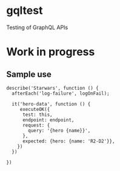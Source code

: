 # gqltest

Testing of GraphQL APIs

# Work in progress

## Sample use

```
describe('Starwars', function () {
  afterEach('log-failure', logOnFail);

  it('hero-data', function () {
     executeOK({
      test: this,
      endpoint: endpoint,
      request: {
        query: '{hero {name}}',
      },
      expected: {hero: {name: 'R2-D2'}},
    })
  })

})
```
